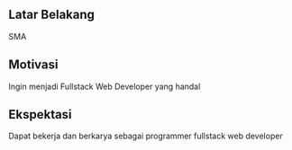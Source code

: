[//]: # (Ceritakan sedikit tentang latar belakangmu seperti pendidikan terakhir atau pekerjaan sebelumnya)
## Latar Belakang
SMA

[//]: # (Motivasi apa yang mendorongmu untuk ikut program coding bootcamp di Hacktiv8?)
## Motivasi
Ingin menjadi Fullstack Web Developer yang handal

[//]: # (Beri tahu kami, apa yang ingin kamu dapatkan di Hacktiv8 dan apa yang ingin kamu capai setelah lulus dari sini?)
## Ekspektasi
Dapat bekerja dan berkarya sebagai programmer fullstack web developer

[//]: # (Apakah ada hal lain yang ingin disampaikan? Bila ada, kamu bebas untuk menuliskannya)
